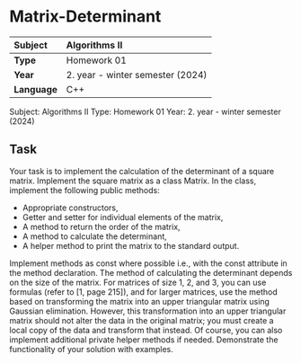 # Matrix-Determinant
| **Subject** | Algorithms II |
|:-----------------|:--------|
| **Type** | Homework 01 |
| **Year** | 2. year - winter semester (2024) |
| **Language** | C++ |


Subject:    Algorithms II
Type:       Homework 01
Year:       2. year - winter semester (2024)


## Task
Your task is to implement the calculation of the determinant of a square matrix. Implement the square matrix as a class Matrix. In the class, implement the following public methods:
  - Appropriate constructors,
  - Getter and setter for individual elements of the matrix,
  - A method to return the order of the matrix,
  - A method to calculate the determinant,
  - A helper method to print the matrix to the standard output.

Implement methods as const where possible i.e., with the const attribute in the method declaration. The method of calculating the determinant depends on the size of the matrix. For matrices of size 1, 2, and 3, you can use formulas (refer to [1, page 215]), and for larger matrices, use the method based on transforming the matrix into an upper triangular matrix using Gaussian elimination. However, this transformation into an upper triangular matrix should not alter the data in the original matrix; you must create a local copy of the data and transform that instead. Of course, you can also implement additional private helper methods if needed. Demonstrate the functionality of your solution with examples.
